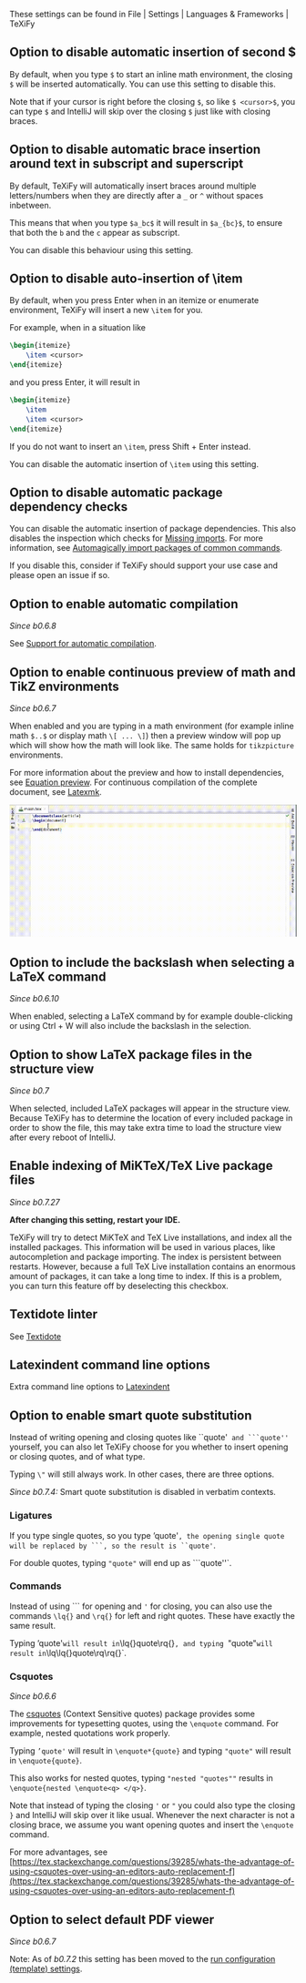 These settings can be found in <ui-path>File | Settings | Languages & Frameworks | TeXiFy</ui-path>

## Option to disable automatic insertion of second $

By default, when you type `$` to start an inline math environment, the closing `$` will be inserted automatically.
You can use this setting to disable this.

Note that if your cursor is right before the closing `$`, so like `$ <cursor>$`, you can type `$` and IntelliJ will skip over the closing `$` just like with closing braces.

## Option to disable automatic brace insertion around text in subscript and superscript

By default, TeXiFy will automatically insert braces around multiple letters/numbers when they are directly after a `_` or `^` without spaces inbetween.

This means that when you type `$a_bc$` it will result in `$a_{bc}$`, to ensure that both the `b` and the `c` appear as subscript.

You can disable this behaviour using this setting.

## Option to disable auto-insertion of \item

By default, when you press <shortcut>Enter</shortcut> when in an itemize or enumerate environment, TeXiFy will insert a new `\item` for you.

For example, when in a situation like

```latex
\begin{itemize}
    \item <cursor>
\end{itemize}
```

and you press <shortcut>Enter</shortcut>, it will result in

```latex
\begin{itemize}
    \item
    \item <cursor>
\end{itemize}
```

If you do not want to insert an `\item`, press <shortcut>Shift + Enter</shortcut> instead.

You can disable the automatic insertion of `\item` using this setting.

## Option to disable automatic package dependency checks

You can disable the automatic insertion of package dependencies.
This also disables the inspection which checks for [Missing imports](Probable-bugs#Missing-imports).
For more information, see [Automagically import packages of common commands](Automatic-package-importing).

If you disable this, consider if TeXiFy should support your use case and please open an issue if so.

## Option to enable automatic compilation
_Since b0.6.8_

See [Support for automatic compilation](Automatic-compilation).

## Option to enable continuous preview of math and TikZ environments
_Since b0.6.7_

When enabled and you are typing in a math environment (for example inline math `$..$` or display math `\[ ... \]`) then a preview window will pop up which will show how the math will look like. The same holds for `tikzpicture` environments.

For more information about the preview and how to install dependencies, see [Equation preview](Preview#Equation-preview).
For continuous compilation of the complete document, see [Latexmk](Compilers#Latexmk).

![Continuous preview](continuous-preview.gif)

## Option to include the backslash when selecting a LaTeX command
_Since b0.6.10_

When enabled, selecting a LaTeX command by for example double-clicking or using <shortcut>Ctrl + W</shortcut> will also include the backslash in the selection.

## Option to show LaTeX package files in the structure view
_Since b0.7_

When selected, included LaTeX packages will appear in the structure view.
Because TeXiFy has to determine the location of every included package in order to show the file, this may take extra time to load the structure view after every reboot of IntelliJ.

## Enable indexing of MiKTeX/TeX Live package files
_Since b0.7.27_

**After changing this setting, restart your IDE.**

TeXiFy will try to detect MiKTeX and TeX Live installations, and index all the installed packages.
This information will be used in various places, like autocompletion and package importing.
The index is persistent between restarts.
However, because a full TeX Live installation contains an enormous amount of packages, it can take a long time to index.
If this is a problem, you can turn this feature off by deselecting this checkbox.

## Textidote linter

See [Textidote](Typesetting-issues#Textidote)

## Latexindent command line options

Extra command line options to [Latexindent](Code-formatting#Latexindent)

## Option to enable smart quote substitution

Instead of writing opening and closing quotes like ``quote'` and ```quote''` yourself, you can also let TeXiFy choose for you whether to insert opening or closing quotes, and of what type.

Typing `\"` will still always work. In other cases, there are three options.

_Since b0.7.4:_ Smart quote substitution is disabled in verbatim contexts.

### Ligatures

If you type single quotes, so you type ’quote'`, the opening single quote will be replaced by ```, so the result is ``quote'`.

For double quotes, typing `"quote"` will end up as ```quote''`.

### Commands

Instead of using ``` for opening and `'` for closing, you can also use the commands `\lq{}` and `\rq{}` for left and right quotes.
These have exactly the same result.

Typing ’quote'` will result in `\lq{}quote\rq{}`, and typing `"quote"` will result in `\lq\lq{}quote\rq\rq{}`.

### Csquotes
_Since b0.6.6_

The [csquotes](https://ctan.org/pkg/csquotes?lang=en) (Context Sensitive quotes) package provides some improvements for typesetting quotes, using the `\enquote` command.
For example, nested quotations work properly.

Typing `’quote'` will result in `\enquote*{quote}` and typing `"quote"` will result in `\enquote{quote}`.

This also works for nested quotes, typing `"nested "quotes""` results in `\enquote{nested \enquote<q> </q>}`.

Note that instead of typing the closing `'` or `"` you could also type the closing `}` and IntelliJ will skip over it like usual.
Whenever the next character is not a closing brace, we assume you want opening quotes and insert the `\enquote` command.

For more advantages, see [https://tex.stackexchange.com/questions/39285/whats-the-advantage-of-using-csquotes-over-using-an-editors-auto-replacement-f](https://tex.stackexchange.com/questions/39285/whats-the-advantage-of-using-csquotes-over-using-an-editors-auto-replacement-f)

## Option to select default PDF viewer
_Since b0.6.7_

Note: As of _b0.7.2_ this setting has been moved to the [run configuration (template) settings](Run-configurations#Choose-pdf-viewer).
